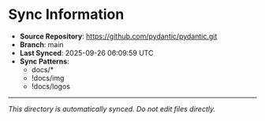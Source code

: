 # Sync Information

- **Source Repository**: https://github.com/pydantic/pydantic.git
- **Branch**: main
- **Last Synced**: 2025-09-26 06:09:59 UTC
- **Sync Patterns**:
  - docs/*
  - !docs/img
  - !docs/logos

---
*This directory is automatically synced. Do not edit files directly.*
